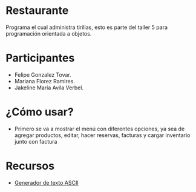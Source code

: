 # Restaurante
Programa el cual administra tirillas, esto es parte del taller 5 para programación orientada a objetos.
# Participantes
* Felipe Gonzalez Tovar.
* Mariana Florez Ramires.
* Jakeline María Avila Verbel.
# ¿Cómo usar?
* Primero se va a mostrar el menú con diferentes opciones, ya sea de agregar productos, editar, hacer reservas, facturas y cargar inventario junto con factura
# Recursos
* [Generador de texto ASCII](https://www.ascii-art-generator.org/)
  


